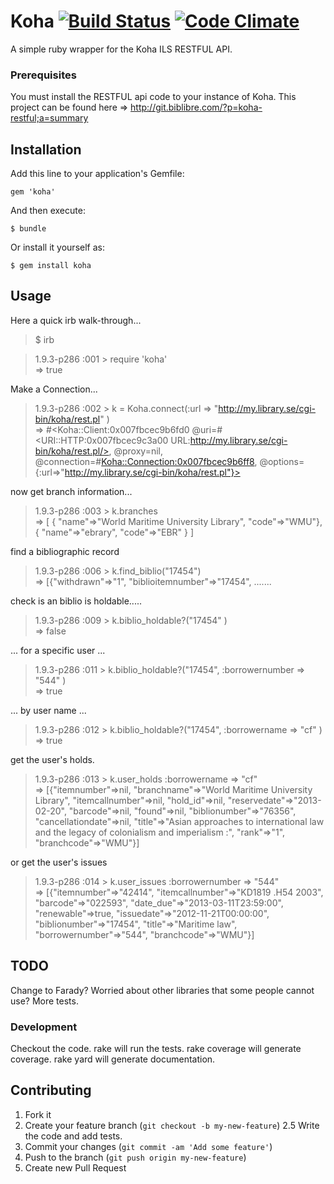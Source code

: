 # Koha [![Build Status](https://travis-ci.org/cfitz/koha.png?branch=master)](https://travis-ci.org/cfitz/koha) [![Code Climate](https://codeclimate.com/github/cfitz/koha.png)](https://codeclimate.com/github/cfitz/koha)

A simple ruby wrapper for the Koha ILS RESTFUL API. 

### Prerequisites

You must install the RESTFUL api code to your instance of Koha. This project can be found here =>
http://git.biblibre.com/?p=koha-restful;a=summary

## Installation

Add this line to your application's Gemfile:

    gem 'koha'

And then execute:

    $ bundle

Or install it yourself as:

    $ gem install koha

## Usage

Here a quick irb walk-through...

> $ irb  

> 1.9.3-p286 :001 > require 'koha'  
  => true 

Make a Connection...  

  > 1.9.3-p286 :002 > k = Koha.connect(:url => "http://my.library.se/cgi-bin/koha/rest.pl" )  
  > => #<Koha::Client:0x007fbcec9b6fd0 @uri=#<URI::HTTP:0x007fbcec9c3a00 URL:http://my.library.se/cgi-bin/koha/rest.pl/>, @proxy=nil, @connection=#<Koha::Connection:0x007fbcec9b6ff8>, @options={:url=>"http://my.library.se/cgi-bin/koha/rest.pl"}>  

now get branch information...  

  > 1.9.3-p286 :003 > k.branches  
  > => [ { "name"=>"World Maritime University Library", "code"=>"WMU"}, { "name"=>"ebrary", "code"=>"EBR" } ]   


find a bibliographic record  
  > 1.9.3-p286 :006 > k.find_biblio("17454")  
  > => [{"withdrawn"=>"1", "biblioitemnumber"=>"17454", .......  

check is an biblio is holdable.....  
  > 1.9.3-p286 :009 >    k.biblio_holdable?("17454" )  
  > => false  
 
... for a specific user ...  
  > 1.9.3-p286 :011 >  k.biblio_holdable?("17454", :borrowernumber => "544" )  
  > => true  


... by user name ...  
  > 1.9.3-p286 :012 >  k.biblio_holdable?("17454", :borrowername => "cf" )  
  > => true  
 
get the user's holds.  
  > 1.9.3-p286 :013 >  k.user_holds :borrowername => "cf"  
  > => [{"itemnumber"=>nil, "branchname"=>"World Maritime University Library", "itemcallnumber"=>nil, "hold_id"=>nil, "reservedate"=>"2013-02-20", "barcode"=>nil, "found"=>nil, "biblionumber"=>"76356", "cancellationdate"=>nil, "title"=>"Asian approaches to international law and the legacy of colonialism and imperialism :", "rank"=>"1", "branchcode"=>"WMU"}]  

or get the user's issues  
 
  > 1.9.3-p286 :014 >  k.user_issues :borrowernumber => "544"   
  > => [{"itemnumber"=>"42414", "itemcallnumber"=>"KD1819 .H54 2003", "barcode"=>"022593", "date_due"=>"2013-03-11T23:59:00", "renewable"=>true, "issuedate"=>"2012-11-21T00:00:00", "biblionumber"=>"17454", "title"=>"Maritime law", "borrowernumber"=>"544", "branchcode"=>"WMU"}]  



## TODO

Change to Farady? Worried about other libraries that some people cannot use?
More tests. 

### Development

Checkout the code. rake will run the tests. rake coverage will generate coverage. rake yard will generate documentation. 


## Contributing

1. Fork it
2. Create your feature branch (`git checkout -b my-new-feature`)
2.5 Write the code and add tests. 
3. Commit your changes (`git commit -am 'Add some feature'`)
4. Push to the branch (`git push origin my-new-feature`)
5. Create new Pull Request
